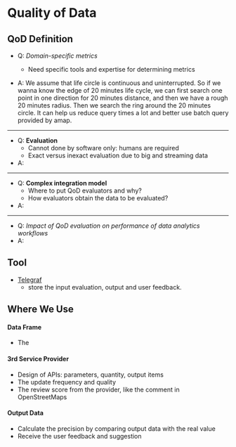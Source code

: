 # Quality of Data

## QoD Definition

- Q: *Domain-specific metrics*
    - Need specific tools and expertise for determining metrics

- A: We assume that life circle is continuous and uninterrupted. So if we wanna know the edge of 20 minutes life cycle, we can first search one point in one direction for 20 minutes distance, and then we have a rough 20 minutes radius. Then we search the ring around the 20 minutes circle. It can help us reduce query times a lot and better use batch query provided by amap.

-------------

- Q: **Evaluation**
    - Cannot done by software only: humans are required
    - Exact versus inexact evaluation due to big and streaming data
- A:

-------------

- Q: **Complex integration model**
    - Where to put QoD evaluators and why?
    - How evaluators obtain the data to be evaluated?
- A:

-------------

- Q: *Impact of QoD evaluation on performance of data analytics workflows*
- A:
## Tool
- [Telegraf](http://www.telegraf.rs/) 
    - store the input evaluation, output and user feedback.

## Where We Use

#### Data Frame
* The 
<!-- ew -->

#### 3rd Service Provider
* Design of APIs: parameters, quantity, output items
* The update frequency and quality
* The review score from the provider, like the comment in OpenStreetMaps

#### Output Data
* Calculate the precision by comparing output data with the real value
* Receive the user feedback and suggestion

